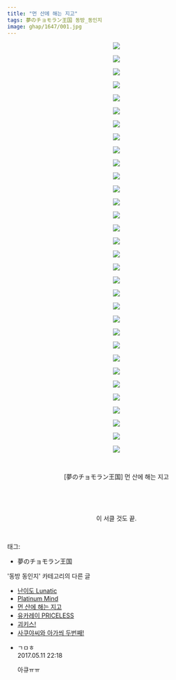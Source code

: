 ```yaml
---
title: "먼 산에 해는 지고"
tags: 夢のチョモラン王国 동방_동인지
image: ghap/1647/001.jpg
---
```

<div class="article">
<p style="text-align: center; clear: none; float: none;"><img src="{{ site.nasurl }}/ghap/1647/001.jpg"/></p>
<p style="text-align: center; clear: none; float: none;"><img src="{{ site.nasurl }}/ghap/1647/002.jpg"/></p>
<p style="text-align: center; clear: none; float: none;"><img src="{{ site.nasurl }}/ghap/1647/003.jpg"/></p>
<p style="text-align: center; clear: none; float: none;"><img src="{{ site.nasurl }}/ghap/1647/004.jpg"/></p>
<p style="text-align: center; clear: none; float: none;"><img src="{{ site.nasurl }}/ghap/1647/005.jpg"/></p>
<p style="text-align: center; clear: none; float: none;"><img src="{{ site.nasurl }}/ghap/1647/006.jpg"/></p>
<p style="text-align: center; clear: none; float: none;"><img src="{{ site.nasurl }}/ghap/1647/007.jpg"/></p>
<p style="text-align: center; clear: none; float: none;"><img src="{{ site.nasurl }}/ghap/1647/008.jpg"/></p>
<p style="text-align: center; clear: none; float: none;"><img src="{{ site.nasurl }}/ghap/1647/009.jpg"/></p>
<p style="text-align: center; clear: none; float: none;"><img src="{{ site.nasurl }}/ghap/1647/010.jpg"/></p>
<p style="text-align: center; clear: none; float: none;"><img src="{{ site.nasurl }}/ghap/1647/011.jpg"/></p>
<p style="text-align: center; clear: none; float: none;"><img src="{{ site.nasurl }}/ghap/1647/012.jpg"/></p>
<p style="text-align: center; clear: none; float: none;"><img src="{{ site.nasurl }}/ghap/1647/013.jpg"/></p>
<p style="text-align: center; clear: none; float: none;"><img src="{{ site.nasurl }}/ghap/1647/014.jpg"/></p>
<p style="text-align: center; clear: none; float: none;"><img src="{{ site.nasurl }}/ghap/1647/015.jpg"/></p>
<p style="text-align: center; clear: none; float: none;"><img src="{{ site.nasurl }}/ghap/1647/016.jpg"/></p>
<p style="text-align: center; clear: none; float: none;"><img src="{{ site.nasurl }}/ghap/1647/017.jpg"/></p>
<p style="text-align: center; clear: none; float: none;"><img src="{{ site.nasurl }}/ghap/1647/018.jpg"/></p>
<p style="text-align: center; clear: none; float: none;"><img src="{{ site.nasurl }}/ghap/1647/019.jpg"/></p>
<p style="text-align: center; clear: none; float: none;"><img src="{{ site.nasurl }}/ghap/1647/020.jpg"/></p>
<p style="text-align: center; clear: none; float: none;"><img src="{{ site.nasurl }}/ghap/1647/021.jpg"/></p>
<p style="text-align: center; clear: none; float: none;"><img src="{{ site.nasurl }}/ghap/1647/022.jpg"/></p>
<p style="text-align: center; clear: none; float: none;"><img src="{{ site.nasurl }}/ghap/1647/023.jpg"/></p>
<p style="text-align: center; clear: none; float: none;"><img src="{{ site.nasurl }}/ghap/1647/024.jpg"/></p>
<p style="text-align: center; clear: none; float: none;"><img src="{{ site.nasurl }}/ghap/1647/025.jpg"/></p>
<p style="text-align: center; clear: none; float: none;"><img src="{{ site.nasurl }}/ghap/1647/026.jpg"/></p>
<p style="text-align: center; clear: none; float: none;"><img src="{{ site.nasurl }}/ghap/1647/027.jpg"/></p>
<p style="text-align: center; clear: none; float: none;"><img src="{{ site.nasurl }}/ghap/1647/028.jpg"/></p>
<p style="text-align: center; clear: none; float: none;"><img src="{{ site.nasurl }}/ghap/1647/029.jpg"/></p>
<p style="text-align: center; clear: none; float: none;"><img src="{{ site.nasurl }}/ghap/1647/030.jpg"/></p>
<p style="text-align: center; clear: none; float: none;"><img src="{{ site.nasurl }}/ghap/1647/031.jpg"/></p>
<p style="text-align: center; clear: none; float: none;"><img src="{{ site.nasurl }}/ghap/1647/032.jpg"/></p>
<p style="text-align: center; clear: none; float: none;"><br/></p>
<p style="text-align: center; clear: none; float: none;">[夢のチョモラン王国] 먼 산에 해는 지고</p>
<p style="text-align: center; clear: none; float: none;"><br/></p>
<p style="text-align: center; clear: none; float: none;"><br/></p>
<p style="text-align: center; clear: none; float: none;">이 서클 것도 끝.</p>
<p><br/></p>
</div><div class="tagTrail">
<p>태그: </p>
<ul>
<li>夢のチョモラン王国</li>
</ul>
</div><div class="another">
<p>'동방 동인지' 카테고리의 다른 글</p>
<ul>
<li><a href="/2016-08-17-ghap_1650">난이도 Lunatic</a></li>
<li><a href="/2016-08-17-ghap_1648">Platinum Mind</a></li>
<li><a href="/2016-08-17-ghap_1647">먼 산에 해는 지고</a></li>
<li><a href="/2016-08-17-ghap_1642">유카레이 PRICELESS</a></li>
<li><a href="/2016-08-17-ghap_1641">괴키스!</a></li>
<li><a href="/2016-08-17-ghap_1640">사쿠야씨와 아가씌 두번째!</a></li>
</ul>
</div><div class="cb_module cb_fluid">
<div class="cb_wrt cb_profile">
<div class="comment">
<ul>
<li class="cb_thumb_off" id="comment14986697">
<div class="cb_comment_area">
<div class="cb_info_area">
<div class="cb_section">
<span class="cb_nick_name">ㄱㅁㅎ</span>
</div>
<div class="cb_section">
<span class="cb_date">2017.05.11 22:18 </span>
</div>
</div>
<div class="cb_dsc_comment">
<p class="cb_dsc">
											아큐ㅠㅠ
										</p>
</div>
</div></li>
</ul>
</div>
</div><!-- commentList close -->
</div>